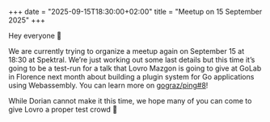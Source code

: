 +++
date = "2025-09-15T18:30:00+02:00"
title = "Meetup on 15 September 2025"
+++

Hey everyone 🙂

We are currently trying to organize a meetup again on September 15 at 18:30 at Spektral. We’re just working out some last details but this time it’s going to be a test-run for a talk that Lovro Mazgon is going to give at GoLab in Florence next month about building a plugin system for Go applications using Webassembly. You can learn more on [gograz/ping#8](https://github.com/gograz/ping/issue/8)!

While Dorian cannot make it this time, we hope many of you can come to give Lovro a proper test crowd 🙂
